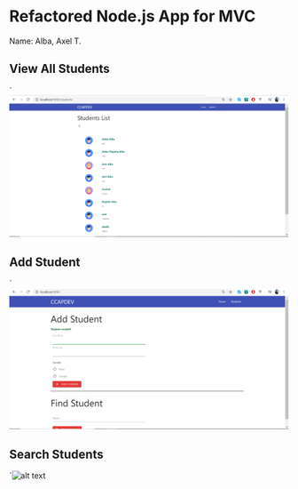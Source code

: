 # Refactored Node.js App for MVC

Name: Alba, Axel T.

## View All Students

`![alt text](screens/view-all-alba.png)

## Add Student

`![alt text](screens/add-student-alba.png)

## Search Students

`![alt text](screens/search-students-alba.png)